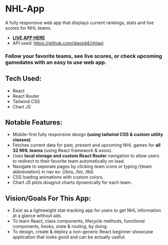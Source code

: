 # NHL-App
A fully responsive web app that displays current rankings, stats and live scores for NHL teams.

- **[LIVE APP HERE](https://trusting-brahmagupta-a5fc11.netlify.app/)**
- API used: https://github.com/dword4/nhlapi

### Follow your favorite teams, see live scores, or check upcoming gamedates with an easy to use web app.

## Tech Used:
* React
* React Router
* Tailwind CSS
* Chart JS

## Notable Features:
* Mobile-first fully responsive design **(using tailwind CSS & custom utility classes)**
* Fetches current data for past, present and upcoming NHL games for **all 32 NHL teams** (using React framework & axios).
* Uses **local storage and custom React Router** navigation to allow users to redirect to their favorite team automatically on load.
* Navigate to seperate pages by clicking team icons or typing /{team abbreviation} in nav ex: (/bos, /tor, /tbl)
* CSS loading animations with custom colors.
* Chart JS plots dougnut charts dynamically for each team.

## Vision/Goals For This App:
* Exist as a lightweight stat-tracking app for users to get NHL information at a glance without ads.
* To learn React, class components, lifecycle methods, functional components, hooks, state & routing, by doing.
* To design, create & deploy a non-generic React beginner showcase application that looks good and can be actually useful.



